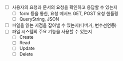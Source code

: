 - [ ] 사용자의 요청과 문서의 요청을 확인하고 응답할 수 있는지
  - [ ] form 등을 통한, 요청 메서드 GET, POST 요청 핸들링
  - [ ] QueryString, JSON
- [ ] 파일을 읽는 지점을 잡아낼 수 있는지(디버거, 변수선언등)
- [ ] 파일 시스템의 주요 기능을 사용할 수 있는지
  - [ ] Create
  - [ ] Read
  - [ ] Update
  - [ ] Delete
